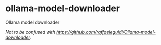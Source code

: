 # ollama-model-downloader
Ollama model downloader

_Not to be confused with https://github.com/raffaeleguidi/Ollama-model-downloader_.